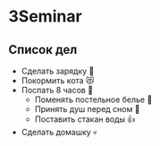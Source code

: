 # 3Seminar

## Список дел
* Сделать зарядку :muscle:
* Покормить кота :heart_eyes_cat:
* Поспать 8 часов :older_woman:
    * Поменять постельное белье :blue_heart:
    * Принять душ перед сном :pray:
    * Поставить стакан воды :+1:
* Сделать домашку :skull:
